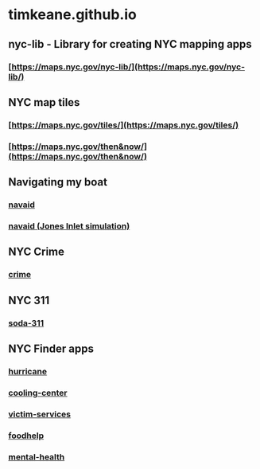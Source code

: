 # timkeane.github.io

## nyc-lib - Library for creating NYC mapping apps
### [https://maps.nyc.gov/nyc-lib/](https://maps.nyc.gov/nyc-lib/)

## NYC map tiles
### [https://maps.nyc.gov/tiles/](https://maps.nyc.gov/tiles/)
### [https://maps.nyc.gov/then&now/](https://maps.nyc.gov/then&now/)

## Navigating my boat
### [navaid](./navaid/)
### [navaid (Jones Inlet simulation)](./navaid/simulate/)

## NYC Crime
### [crime](./finder/crime/)

## NYC 311
### [soda-311](./soda-311/)

## NYC Finder apps
### [hurricane](./finder/hurricane/)
### [cooling-center](./finder/cooling-center/)
### [victim-services](./finder/victim-services/)
### [foodhelp](./finder/foodhelp/)
### [mental-health](./finder/mental-health/)


